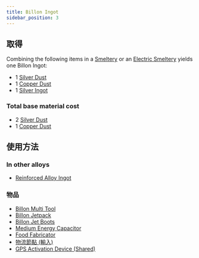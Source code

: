 ```yaml
---
title: Billon Ingot
sidebar_position: 3
---
```


## 取得

Combining the following items in a [Smeltery](Smeltery) or an [Electric Smeltery](Electric-Smeltery) yields one Billon Ingot:

* 1 [Silver Dust](Silver-Dust)
* 1 [Copper Dust](Copper-Dust)
* 1 [Silver Ingot](Silver-Ingot)

### Total base material cost

* 2 [Silver Dust](Silver-Dust)
* 1 [Copper Dust](Copper-Dust)

## 使用方法

### In other alloys

* [Reinforced Alloy Ingot](Reinforced-Alloy-Ingot)

### 物品

* [Billon Multi Tool](Multi-Tools)
* [Billon Jetpack](Jetpacks)
* [Billon Jet Boots](Jet-Boots)
* [Medium Energy Capacitor](Energy-Capacitors)
* [Food Fabricator](Food-Fabricator)
* [物流節點 (輸入)](Input-Node)
* [GPS Activation Device (Shared)](GPS-Activation-Device)
